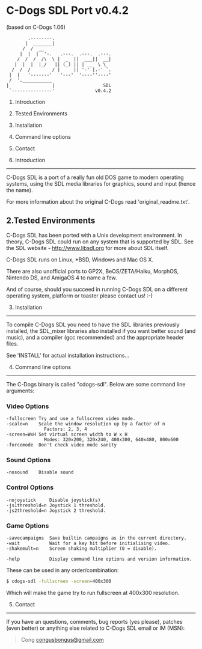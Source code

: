 
C-Dogs SDL Port v0.4.2
======================

(based on C-Dogs 1.06)

            .--------.
           |  _______|
          /  /  __
         |  |  |  '-.   .---.  .---.  .---.
        /  /  /  /\  \ |  _  ||  ___||  __|
       |  |  |  |_/   || (_) || | __  \ \
      /  /  /        / |     || '-' |.-' `.
     |  |   '-------'   '---'  '----''----'
     /  '.___________
    |                |                  SDL
     `---------------'               v0.4.2

1. Introduction
2. Tested Environments
3. Installation
4. Command line options
5. Contact


1. Introduction
---------------

C-Dogs SDL is a port of a really fun old DOS game to modern operating systems,
using the SDL media libraries for graphics, sound and input (hence the name).

For more information about the original C-Dogs read 'original\_readme.txt'.


2.Tested Environments
---------------------

C-Dogs SDL has been ported with a Unix development environment.
In theory, C-Dogs SDL could run on any system that is supported by SDL.
See the SDL website - <http://www.libsdl.org> for more about SDL itself.

C-Dogs SDL runs on Linux, \*BSD, Windows and Mac OS X.

There are also unofficial ports to GP2X, BeOS/ZETA/Haiku, MorphOS,
Nintendo DS, and AmigaOS 4 to name a few.

And of course, should you succeed in running C-Dogs SDL on a different
operating system, platform or toaster please contact us! :-)


3. Installation
---------------

To compile C-Dogs SDL you need to have the SDL libraries previously installed,
the SDL\_mixer libraries also installed if you want better sound (and music),
and a compiler (gcc recommended) and the appropriate header files.

See 'INSTALL' for actual installation instructions...

4. Command line options
-----------------------

The C-Dogs binary is called "cdogs-sdl". Below are some command line arguments:

### Video Options

    -fullscreen Try and use a fullscreen video mode.
    -scale=n    Scale the window resolution up by a factor of n
                  Factors: 2, 3, 4
    -screen=WxH Set virtual screen width to W x H
                  Modes: 320x200, 320x240, 400x300, 640x480, 800x600
    -forcemode  Don't check video mode sanity

### Sound Options

    -nosound    Disable sound

### Control Options

    -nojoystick     Disable joystick(s)
    -js1threshold=n Joystick 1 threshold.
    -js2threshold=n Joystick 2 threshold.

### Game Options

    -savecampaigns  Save builtin campaigns as in the current directory.
    -wait           Wait for a key hit before initialising video.
    -shakemult=n    Screen shaking multiplier (0 = disable).

    -help           Display command line options and version information.

These can be used in any order/combination:

```bash
$ cdogs-sdl -fullscreen -screen=400x300
```

Which will make the game try to run fullscreen at 400x300 resolution.

5. Contact
----------

If you have an questions, comments, bug reports (yes please), patches (even
better) or anything else related to C-Dogs SDL email or IM (MSN):

> Cong <congusbongus@gmail.com>

